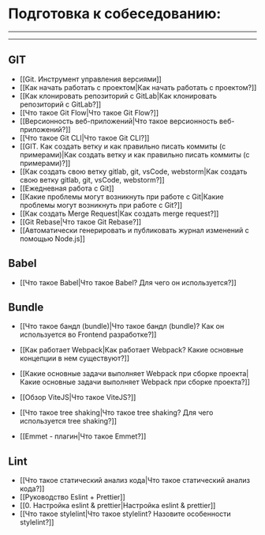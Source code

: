 
# Подготовка к собеседованию:
___
___

## GIT

* [[Git. Инструмент управления версиями]]
* [[Как начать работать с проектом|Как начать работать с проектом?]]
* [[Как клонировать репозиторий с GitLab|Как клонировать репозиторий с GitLab?]]
* [[Что такое Git Flow|Что такое Git Flow?]]
* [[Версионность веб-приложений|Что такое версионность веб-приложений?]]
* [[Что такое Git CLI|Что такое Git CLI?]]
* [[GIT. Как создать ветку и как правильно писать коммиты (с примерами)|Как создать ветку и как правильно писать коммиты (с примерами)?]]
* [[Как создать свою ветку gitlab, git, vsCode, webstorm|Как создать свою ветку gitlab, git, vsCode, webstorm?]]
* [[Ежедневная работа с Git]]
* [[Какие проблемы могут возникнуть при работе с Git|Какие проблемы могут возникнуть при работе с Git?]]
* [[Как создать Merge Request|Как создать merge request?]]
* [[Git Rebase|Что такое Git Rebase?]]
* [[Автоматически генерировать и публиковать журнал изменений с помощью Node.js]]

## Babel

* [[Что такое Babel|Что такое Babel? Для чего он используется?]]

## Bundle

* [[Что такое бандл (bundle)|Что такое бандл (bundle)? Как он используется во Frontend разработке?]]
* [[Как работает Webpack|Как работает Webpack? Какие основные концепции в нем существуют?]]
* [[Какие основные задачи выполняет Webpack при сборке проекта|Какие основные задачи выполняет Webpack при сборке проекта?]]
* [[Обзор ViteJS|Что такое ViteJS?]]
* [[Что такое tree shaking|Что такое tree shaking? Для чего используется tree shaking?]]

* [[Emmet - плагин|Что такое Emmet?]]


## Lint

* [[Что такое статический анализ кода|Что такое статический анализ кода?]]
* [[Руководство Eslint + Prettier]]
* [[0. Настройка eslint & prettier|Настройка eslint & prettier]]
* [[Что такое stylelint|Что такое stylelint? Назовите особенности stylelint?]]






